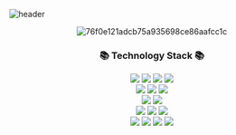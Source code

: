





![header](https://capsule-render.vercel.app/api?type=soft&color=auto&height=150&section=header&text=SeonghunCho&fontSize=70&animation=twinkling)


<div align="center">

![76f0e121adcb75a935698ce86aafcc1c](https://github.com/zoseonghun/zoseonghun/assets/126743224/f36817c9-c44a-4a6e-b3f1-c95f94373187)


<h3>📚 Technology Stack 📚</h3>

<img src="https://img.shields.io/badge/-Java-C2BEBE?style=for-the-badge&logo=OpenJDK&logoColor=white">
<img src="https://img.shields.io/badge/-Html5-E34F26?style=for-the-badge&logo=Html5&logoColor=white">
<img src="https://img.shields.io/badge/-CSS3-1572B6?style=for-the-badge&logo=CSS3&logoColor=white">
<img src="https://img.shields.io/badge/-JavaScript-F7DF1E?style=for-the-badge&logo=JavaScript&logoColor=white">

<br>

<img src="https://img.shields.io/badge/MySQL-4479A1?style=for-the-badge&logo=MySQL&logoColor=white">
<img src="https://img.shields.io/badge/MariaDB-003545?style=for-the-badge&logo=MariaDB&logoColor=white">
<img src="https://img.shields.io/badge/Oracle-F80000?style=for-the-badge&logo=Oracle&logoColor=white">

<br>

<img src="https://img.shields.io/badge/Spring-6DB33F?style=for-the-badge&logo=Spring&logoColor=white">
<img src="https://img.shields.io/badge/Spring Boot-6DB33F?style=for-the-badge&logo=Spring Boot&logoColor=white">

<br>

<img src="https://img.shields.io/badge/IntelliJ%20IDEA-000000?style=for-the-badge&logo=IntelliJ%20IDEA&logoColor=white">
<img src="https://img.shields.io/badge/Visual%20Studio%20Code-007ACC.svg?&style=for-the-badge&logo=Visual%20Studio%20Code&logoColor=white">
<img src="https://img.shields.io/badge/Eclipse-2C2255?style=for-the-badge&logo=Eclipse%20IDE&logoColor=white">

<br>

<img src="https://img.shields.io/badge/git-F05032?style=for-the-badge&logo=git&logoColor=white">
<img src="https://img.shields.io/badge/github-181717?style=for-the-badge&logo=github&logoColor=white">
<img src="https://img.shields.io/badge/notion-000000?style=for-the-badge&logo=notion&logoColor=white">
<img src="https://img.shields.io/badge/amazon%20aws-232F3E?style=for-the-badge&logo=amazon%20aws&logoColor=white">

<br><br>

</div>


<!--
**zoseonghun/zoseonghun** is a ✨ _special_ ✨ repository because its `README.md` (this file) appears on your GitHub profile.

Here are some ideas to get you started:

- 🔭 I’m currently working on ...
- 🌱 I’m currently learning ...
- 👯 I’m looking to collaborate on ...
- 🤔 I’m looking for help with ...
- 💬 Ask me about ...
- 📫 How to reach me: ...
- 😄 Pronouns: ...
- ⚡ Fun fact: ...
-->
